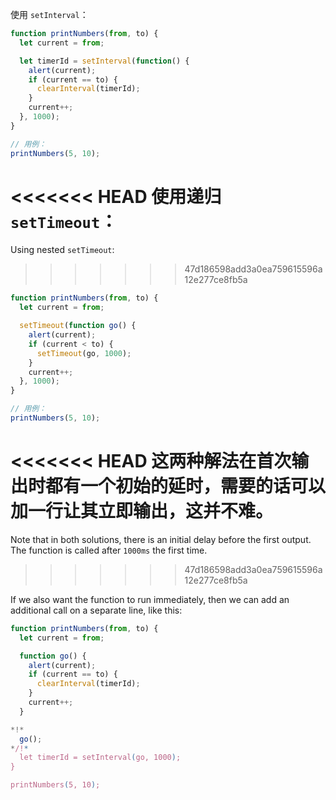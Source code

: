 
使用 `setInterval`：

```js run
function printNumbers(from, to) {
  let current = from;

  let timerId = setInterval(function() {
    alert(current);
    if (current == to) {
      clearInterval(timerId);
    }
    current++;
  }, 1000);
}

// 用例：
printNumbers(5, 10);
```

<<<<<<< HEAD
使用递归 `setTimeout`：
=======
Using nested `setTimeout`:
>>>>>>> 47d186598add3a0ea759615596a12e277ce8fb5a


```js run
function printNumbers(from, to) {
  let current = from;

  setTimeout(function go() {
    alert(current);
    if (current < to) {
      setTimeout(go, 1000);
    }
    current++;
  }, 1000);
}

// 用例：
printNumbers(5, 10);
```

<<<<<<< HEAD
这两种解法在首次输出时都有一个初始的延时，需要的话可以加一行让其立即输出，这并不难。
=======
Note that in both solutions, there is an initial delay before the first output. The function is called after `1000ms` the first time.
>>>>>>> 47d186598add3a0ea759615596a12e277ce8fb5a

If we also want the function to run immediately, then we can add an additional call on a separate line, like this:

```js run
function printNumbers(from, to) {
  let current = from;

  function go() {
    alert(current);
    if (current == to) {
      clearInterval(timerId);
    }
    current++;
  }

*!*
  go();
*/!*
  let timerId = setInterval(go, 1000);
}

printNumbers(5, 10);
```
